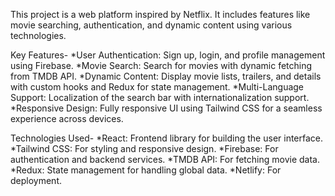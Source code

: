 This project is a web platform inspired by Netflix. It includes features like movie searching, authentication, and dynamic content using various technologies.

Key Features-
*User Authentication: Sign up, login, and profile management using Firebase.
*Movie Search: Search for movies with dynamic fetching from TMDB API.
*Dynamic Content: Display movie lists, trailers, and details with custom hooks and Redux for state management.
*Multi-Language Support: Localization of the search bar with internationalization support.
*Responsive Design: Fully responsive UI using Tailwind CSS for a seamless experience across devices.

Technologies Used-
*React: Frontend library for building the user interface.
*Tailwind CSS: For styling and responsive design.
*Firebase: For authentication and backend services.
*TMDB API: For fetching movie data.
*Redux: State management for handling global data.
*Netlify: For deployment.
